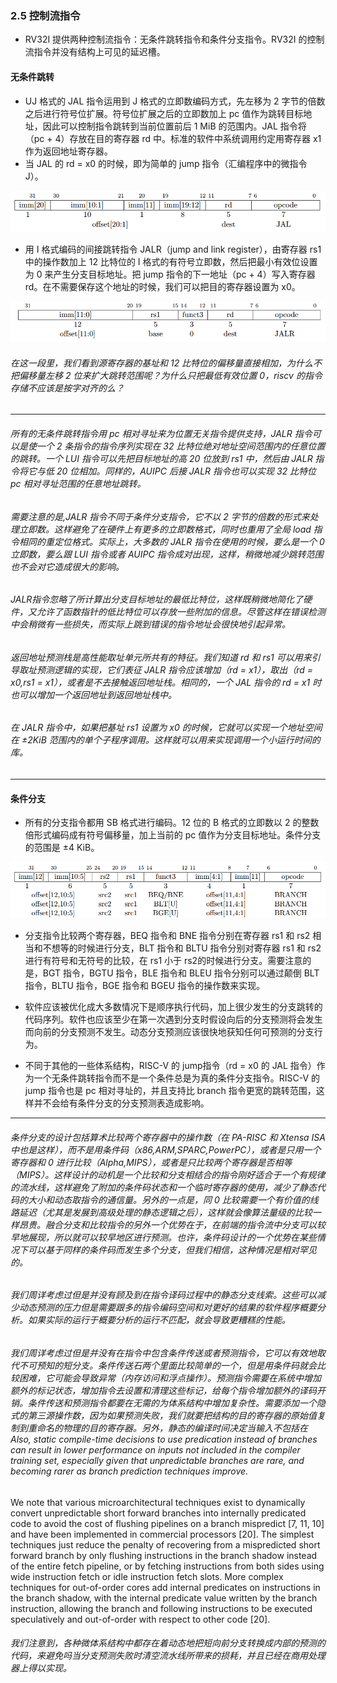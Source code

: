 ### 2.5 控制流指令
+ RV32I 提供两种控制流指令：无条件跳转指令和条件分支指令。RV32I 的控制流指令并没有结构上可见的延迟槽。

#### 无条件跳转
+ UJ 格式的 JAL 指令运用到 J 格式的立即数编码方式，先左移为 2 字节的倍数之后进行符号位扩展。符号位扩展之后的立即数加上 pc 值作为跳转目标地址，因此可以控制指令跳转到当前位置前后 1 MiB 的范围内。JAL 指令将（pc + 4）存放在目的寄存器 rd 中。标准的软件中系统调用约定用寄存器 x1 作为返回地址寄存器。
+ 当 JAL 的 rd = x0 的时候，即为简单的 jump 指令（汇编程序中的微指令 J）。

![jal_format][1]

+ 用 I 格式编码的间接跳转指令 JALR（jump and link register），由寄存器 rs1 中的操作数加上 12 比特位的 I 格式的有符号立即数，然后把最小有效位设置为 0 来产生分支目标地址。把 jump 指令的下一地址（pc + 4）写入寄存器 rd。在不需要保存这个地址的时候，我们可以把目的寄存器设置为 x0。

![jalr_format][2]

###### 在这一段里，我们看到源寄存器的基址和 12 比特位的偏移量直接相加，为什么不把偏移量左移 2 位来扩大跳转范围呢？为什么只把最低有效位置 0，riscv 的指令存储不应该是按字对齐的么？

------------------------------------------------------

###### 所有的无条件跳转指令用 pc 相对寻址来为位置无关指令提供支持，JALR 指令可以是使一个 2 条指令的指令序列实现在 32 比特位绝对地址空间范围内的任意位置的跳转。一个 LUI 指令可以先把目标地址的高 20 位放到 rs1 中，然后由 JALR 指令将它与低 20 位相加。同样的，AUIPC 后接 JALR 指令也可以实现 32 比特位 pc 相对寻址范围的任意地址跳转。

###### 需要注意的是,JALR 指令不同于条件分支指令，它不以 2 字节的倍数的形式来处理立即数。这样避免了在硬件上有更多的立即数格式，同时也重用了全局 load 指令相同的重定位格式。实际上，大多数的 JALR 指令在使用的时候，要么是一个 0 立即数，要么跟 LUI 指令或者 AUIPC 指令成对出现，这样，稍微地减少跳转范围也不会对它造成很大的影响。

###### JALR指令忽略了所计算出分支目标地址的最低比特位，这样既稍微地简化了硬件，又允许了函数指针的低比特位可以存放一些附加的信息。尽管这样在错误检测中会稍微有一些损失，而实际上跳到错误的指令地址会很快地引起异常。

###### 返回地址预测栈是高性能取址单元所共有的特征。我们知道 rd 和 rs1 可以用来引导取址预测逻辑的实现，它们表征 JALR 指令应该增加（rd = x1），取出（rd = x0,rs1 = x1），或者是不去接触返回地址栈。相同的，一个 JAL 指令的 rd = x1 时也可以增加一个返回地址到返回地址栈中。

###### 在 JALR 指令中，如果把基址 rs1 设置为 x0 的时候，它就可以实现一个地址空间在 ±2KiB 范围内的单个子程序调用。这样就可以用来实现调用一个小运行时间的库。

-----------------------------------------------

#### 条件分支

+ 所有的分支指令都用 SB 格式进行编码。12 位的 B 格式的立即数以 2 的整数倍形式编码成有符号偏移量，加上当前的 pc 值作为分支目标地址。条件分支的范围是 ±4 KiB。

![conditional_branches][3]

+ 分支指令比较两个寄存器，BEQ 指令和 BNE 指令分别在寄存器 rs1 和 rs2 相当和不想等的时候进行分支，BLT 指令和 BLTU 指令分别对寄存器 rs1 和 rs2 进行有符号和无符号的比较，在 rs1 小于 rs2的时候进行分支。需要注意的是，BGT 指令，BGTU 指令，BLE 指令和 BLEU 指令分别可以通过颠倒 BLT 指令，BLTU 指令，BGE 指令和 BGEU 指令的操作数来实现。

+ 软件应该被优化成大多数情况下是顺序执行代码，加上很少发生的分支跳转的代码序列。软件也应该至少在第一次遇到分支时假设向后的分支预测将会发生而向前的分支预测不发生。动态分支预测应该很快地获知任何可预测的分支行为。

+ 不同于其他的一些体系结构，RISC-V 的 jump指令（rd = x0 的 JAL 指令）作为一个无条件跳转指令而不是一个条件总是为真的条件分支指令。RISC-V 的 jump 指令也是 pc 相对寻址的，并且支持比 branch 指令更宽的跳转范围，这样并不会给有条件分支的分支预测表造成影响。

----------------------------------------------------------

###### 条件分支的设计包括算术比较两个寄存器中的操作数（在 PA-RISC 和 Xtensa ISA 中也是这样），而不是用条件码（x86,ARM,SPARC,PowerPC），或者是只用一个寄存器和 0 进行比较（Alpha,MIPS），或者是只比较两个寄存器是否相等（MIPS）。这样设计的动机是一个比较和分支相结合的指令刚好适合于一个有规律的流水线，这样避免了附加的条件码状态和一个临时寄存器的使用，减少了静态代码的大小和动态取指令的通信量。另外的一点是，同 0 比较需要一个有价值的线路延迟（尤其是发展到高级处理的静态逻辑之后），这样就会像算法量级的比较一样昂贵。融合分支和比较指令的另外一个优势在于，在前端的指令流中分支可以较早地展现，所以就可以较早地区进行预测。也许，条件码设计的一个优势在某些情况下可以基于同样的条件码而发生多个分支，但我们相信，这种情况是相对罕见的。

###### 我们周详考虑过但是并没有顾及到在指令译码过程中的静态分支线索。这些可以减少动态预测的压力但是需要跟多的指令编码空间和对更好的结果的软件程序概要分析。如果实际的运行于概要分析的运行不匹配，就会导致更糟糕的性能。

###### 我们周详考虑过但是并没有在指令中包含条件传送或者预测指令，它可以有效地取代不可预知的短分支。条件传送石两个里面比较简单的一个，但是用条件码就会比较困难，它可能会导致异常（内存访问和浮点操作）。预测指令需要在系统中增加额外的标记状态，增加指令去设置和清理这些标记，给每个指令增加额外的译码开销。条件传送和预测指令都要在无需的为体系结构中增加复杂性。需要添加一个隐式的第三源操作数，因为如果预测失败，我们就要把结构的目的寄存器的原始值复制到重命名的物理的目的寄存器。另外，静态的编译时间决定当输入不包括在Also, static compile-time decisions to use predication instead of branches can result in lower performance on inputs not included in the compiler training set, especially given that unpredictable branches are rare, and becoming rarer as branch prediction techniques improve.

We note that various microarchitectural techniques exist to dynamically convert unpredictable
short forward branches into internally predicated code to avoid the cost of flushing pipelines
on a branch mispredict [7, 11, 10] and have been implemented in commercial processors [20].
The simplest techniques just reduce the penalty of recovering from a mispredicted short forward
branch by only flushing instructions in the branch shadow instead of the entire fetch pipeline,
or by fetching instructions from both sides using wide instruction fetch or idle instruction fetch
slots. More complex techniques for out-of-order cores add internal predicates on instructions in
the branch shadow, with the internal predicate value written by the branch instruction, allowing
the branch and following instructions to be executed speculatively and out-of-order with respect
to other code [20].

###### 我们注意到，各种微体系结构中都存在着动态地把短向前分支转换成内部的预测的代码，来避免吗当分支预测失败时清空流水线所带来的损耗，并且已经在商用处理器上得以实现。


[1]: /riscv/image/jal_format.png
[2]: /riscv/image/jalr_format.png
[3]: /riscv/image/conditional_branch.png